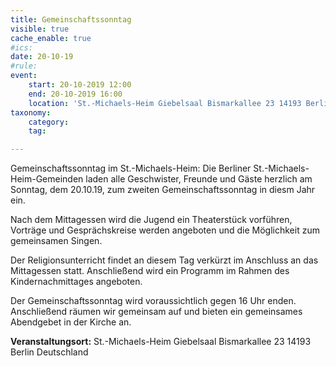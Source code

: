 ```yaml
---
title: Gemeinschaftssonntag
visible: true
cache_enable: true
#ics: 
date: 20-10-19
#rule: 
event:
	start: 20-10-2019 12:00
	end: 20-10-2019 16:00
	location: 'St.-Michaels-Heim Giebelsaal Bismarkallee 23 14193 Berlin Deutschland'
taxonomy:
	category: 
	tag: 

---
```

Gemeinschaftssonntag im St.-Michaels-Heim:
Die Berliner St.-Michaels-Heim-Gemeinden laden alle Geschwister, Freunde und Gäste herzlich am Sonntag, dem 20.10.19, zum zweiten Gemeinschaftssonntag in diesm Jahr ein.

Nach dem Mittagessen wird die Jugend ein Theaterstück vorführen, Vorträge und Gesprächskreise werden angeboten und die Möglichkeit zum gemeinsamen Singen.

Der Religionsunterricht findet an diesem Tag verkürzt im Anschluss an das Mittagessen statt. Anschließend wird ein Programm im Rahmen des Kindernachmittages angeboten.

Der Gemeinschaftssonntag wird voraussichtlich gegen 16 Uhr enden. Anschließend räumen wir gemeinsam auf und bieten ein gemeinsames Abendgebet in der Kirche an.


**Veranstaltungsort:** St.-Michaels-Heim
Giebelsaal
Bismarkallee 23
14193 Berlin
Deutschland

